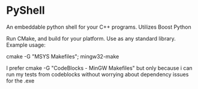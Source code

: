 # PyShell
 An embeddable python shell for your C++ programs. Utilizes Boost Python 
 
 Run CMake, and build for your platform. Use as any standard library. Example usage:
 
 cmake -G "MSYS Makefiles"; mingw32-make

I prefer
cmake -G "CodeBlocks - MinGW Makefiles"
but only because i can run my tests from codeblocks without worrying about dependency issues for the .exe
